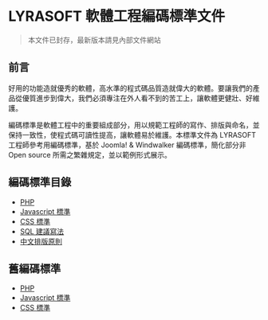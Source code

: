 # LYRASOFT 軟體工程編碼標準文件

> 本文件已封存，最新版本請見內部文件網站

## 前言

好用的功能造就優秀的軟體，高水準的程式碼品質造就偉大的軟體。要讓我們的產品從優質進步到偉大，我們必須專注在外人看不到的苦工上，讓軟體更健壯、好維護。

編碼標準是軟體工程中的重要組成部分，用以規範工程師的寫作、排版與命名，並保持一致性，使程式碼可讀性提高，讓軟體易於維護。本標準文件為 LYRASOFT 工程師參考用編碼標準，基於 Joomla! & Windwalker 編碼標準，簡化部分非 Open source 所需之繁雜規定，並以範例形式展示。

## 編碼標準目錄

- [PHP](php.md)
- [Javascript 標準](javascript.md)
- [CSS 標準](css.md)
- [SQL 建議寫法](sql.md)
- [中文排版原則](chinese.md)

## 舊編碼標準

- [PHP](legacy/php.md)
- [Javascript 標準](legacy/javascript.md)
- [CSS 標準](legacy/css.md)
